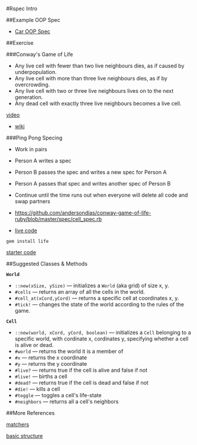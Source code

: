 #Rspec Intro

##Example OOP Spec

* [Car OOP Spec](https://github.com/sf-wdi-14/rspec-intro/tree/solution)

##Exercise

###Conway's Game of Life

* Any live cell with fewer than two live neighbours dies, as if caused by underpopulation.
* Any live cell with more than three live neighbours dies, as if by overcrowding.
* Any live cell with two or three live neighbours lives on to the next generation.
* Any dead cell with exactly three live neighbours becomes a live cell.

[video](https://www.youtube.com/watch?t=23&v=FdMzngWchDk)

* [wiki](https://en.wikipedia.org/wiki/Conway%27s_Game_of_Life)

###Ping Pong Specing

* Work in pairs
* Person A writes a spec
* Person B passes the spec and writes a new spec for Person A
* Person A passes that spec and writes another spec of Person B
* Continue until the time runs out when everyone will delete all code and swap partners

* https://github.com/andersondias/conway-game-of-life-ruby/blob/master/spec/cell_spec.rb
* [live code](https://vimeo.com/31403388)

`gem install life`

[starter code]()

##Suggested Classes & Methods

**`World`**

* `::new(xSize, ySize)` — initializes a `World` (aka grid) of size x, y.
* `#cells` — returns an array of all the cells in the world.
* `#cell_at(xCord,yCord)` — returns a specific cell at coordinates x, y.
* `#tick!` — changes the state of the world according to the rules of the game.

**`Cell`**

* `::new(world, xCord, yCord, boolean)` — initializes a `Cell` belonging to a specific world, with cordinate x, cordinates y, specifying whether a cell is alive or dead.
* `#world` — returns the world it is a member of
* `#x` — returns the x coordinate
* `#y` — returns the y coordinate
* `#live?` — returns true if the cell is alive and false if not
* `#live!` — births a cell
* `#dead?` — returns true if the cell is dead and false if not
* `#die!` — kills a cell
* `#toggle` — toggles a cell's life-state
* `#neighbors` — returns all a cell's neighbors



##More References

[matchers](http://rspec.info/documentation/3.3/rspec-expectations/)

[basic structure](http://rspec.info/documentation/3.3/rspec-core/)


